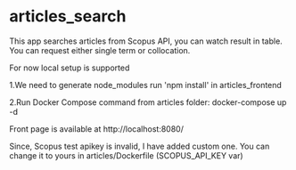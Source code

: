 # articles_search
This app searches articles from Scopus API, you can watch result in table.
You can request either single term or collocation.

For now local setup is supported

1.We need to generate node_modules 
run 'npm install' in articles_frontend

2.Run Docker Compose command from articles folder:
docker-compose up -d

Front page is available at
http://localhost:8080/

Since, Scopus test apikey is invalid, I have added custom one.
You can change it to yours in articles/Dockerfile (SCOPUS_API_KEY var) 
